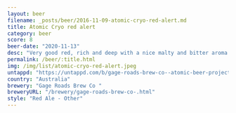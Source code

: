 ```yaml
---
layout: beer
filename: _posts/beer/2016-11-09-atomic-cryo-red-alert.md
title: Atomic Cryo red alert
category: beer
score: 8
beer-date: "2020-11-13"
desc: "Very good red, rich and deep with a nice malty and bitter aroma. Exactly as a red should be"
permalink: /beer/:title.html
img: /img/list/atomic-cryo-red-alert.jpeg
untappd: "https://untappd.com/b/gage-roads-brew-co--atomic-beer-project-red-alert/3791982"
country: "Australia"
brewery: "Gage Roads Brew Co "
breweryURL: "/brewery/gage-roads-brew-co-.html"
style: "Red Ale - Other"
---
```

